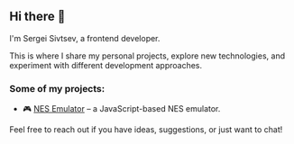 ## Hi there 👋

I'm Sergei Sivtsev, a frontend developer.

This is where I share my personal projects, explore new technologies, and experiment with different development approaches.  

### Some of my projects:  
- 🎮 [NES Emulator](https://github.com/sergykt/my-nes-emulator) – a JavaScript-based NES emulator.  

Feel free to reach out if you have ideas, suggestions, or just want to chat! 
